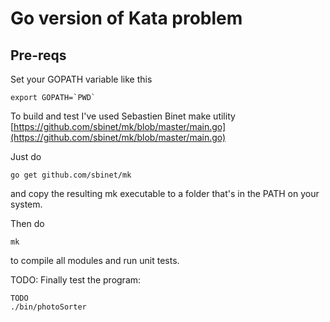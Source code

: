 # Go version of Kata problem

## Pre-reqs
Set your GOPATH variable like this

```
export GOPATH=`PWD`
```
To build and test I've used Sebastien Binet 
make utility [https://github.com/sbinet/mk/blob/master/main.go](https://github.com/sbinet/mk/blob/master/main.go)

Just do 
```
go get github.com/sbinet/mk
```
and copy the resulting mk executable to a folder that's in the PATH on your system. 


Then do
```
mk
```
to compile all modules and run unit tests. 

TODO: Finally test the program: 

```
TODO
./bin/photoSorter
``` 